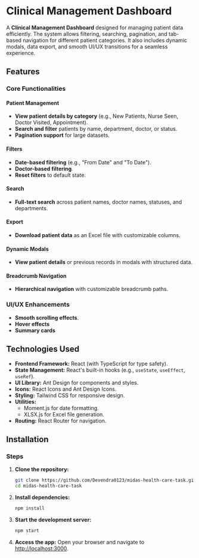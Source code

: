 # Clinical Management Dashboard

A **Clinical Management Dashboard** designed for managing patient data efficiently. The system allows filtering, searching, pagination, and tab-based navigation for different patient categories. It also includes dynamic modals, data export, and smooth UI/UX transitions for a seamless experience.

## Features

### Core Functionalities

#### Patient Management
- **View patient details by category** (e.g., New Patients, Nurse Seen, Doctor Visited, Appointment).
- **Search and filter** patients by name, department, doctor, or status.
- **Pagination support** for large datasets.

#### Filters
- **Date-based filtering** (e.g., "From Date" and "To Date").
- **Doctor-based filtering**.
- **Reset filters** to default state.

#### Search
- **Full-text search** across patient names, doctor names, statuses, and departments.

#### Export
- **Download patient data** as an Excel file with customizable columns.

#### Dynamic Modals
- **View patient details** or previous records in modals with structured data.

#### Breadcrumb Navigation
- **Hierarchical navigation** with customizable breadcrumb paths.

### UI/UX Enhancements
- **Smooth scrolling effects**.
- **Hover effects**
- **Summary cards**

## Technologies Used

- **Frontend Framework:** React (with TypeScript for type safety).
- **State Management:** React's built-in hooks (e.g., `useState`, `useEffect`, `useRef`).
- **UI Library:** Ant Design for components and styles.
- **Icons:** React Icons and Ant Design Icons.
- **Styling:** Tailwind CSS for responsive design.
- **Utilities:**
  - Moment.js for date formatting.
  - XLSX.js for Excel file generation.
- **Routing:** React Router for navigation.

## Installation

### Steps

1. **Clone the repository:**

    ```bash
    git clone https://github.com/Devendra0123/midas-health-care-task.git
    cd midas-health-care-task
    ```

2. **Install dependencies:**

    ```bash
    npm install
    ```

3. **Start the development server:**

    ```bash
    npm start
    ```

4. **Access the app:** Open your browser and navigate to [http://localhost:3000](http://localhost:3000).
